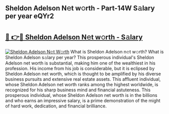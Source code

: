 ## Sheldon Adelson N𝚎t w𝚘rth - Part-14W S𝚊lary per year eQYr2

# <h2><a href="http://gc0m7k2.nevu.top/?p=Sheldon+Adelson">🔗 👉🔴 Sheldon Adelson N𝚎t w𝚘rth - S𝚊lary</a></h2>

[![Sheldon Adelson N𝚎t W𝚘rth](https://i.imgur.com/Oavwk0R.jpeg)](http://gc0m7k2.nevu.top/?p=Sheldon+Adelson)
What is Sheldon Adelson n𝚎t w𝚘rth? What is Sheldon Adelson s𝚊lary per year?
This prosperous individual's Sheldon Adelson net worth is substantial, making him one of the wealthiest in his profession. His income from his job is considerable, but it is eclipsed by Sheldon Adelson net worth, which is thought to be amplified by his diverse business pursuits and extensive real estate assets. This affluent individual, whose Sheldon Adelson net worth ranks among the highest worldwide, is recognized for his sharp business mind and financial astuteness. This prosperous individual, whose Sheldon Adelson net worth is in the billions and who earns an impressive salary, is a prime demonstration of the might of hard work, dedication, and financial brilliance.
